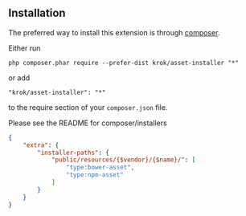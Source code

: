 Installation
------------

The preferred way to install this extension is through [composer](http://getcomposer.org/download/).

Either run

```
php composer.phar require --prefer-dist krok/asset-installer "*"
```

or add

```
"krok/asset-installer": "*"
```

to the require section of your `composer.json` file.

Please see the README for composer/installers

```json
{
    "extra": {
        "installer-paths": {
            "public/resources/{$vendor}/{$name}/": [
                "type:bower-asset",
                "type:npm-asset"
            ]
        }
    }
}
```
